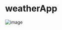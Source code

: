 # weatherApp
![image](https://user-images.githubusercontent.com/119479695/227543343-1028e8bf-6704-424c-ba60-22d0669fe4e7.png)
